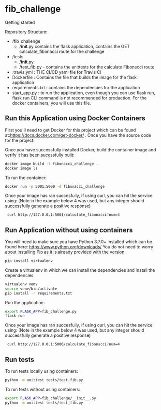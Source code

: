 # fib_challenge

Getting started

Repository Structure:
   - /fib_challenge
        - /__init__.py contains the flask application, contains the GET calculate_fibonacci route for the challenge
   - /tests
       - /__init__.py
       - /test_fib.py - contains the unittests for the calculate Fibonacci route
   - .travis.yml : THE CI/CD yaml file for Travis CI
   - Dockerfile : Contains the file that builds the image for the flask application
   - requirements.txt : contains the dependencies for the application
   - start_app.py : to run the application, even though you can use flask run, flask run CLI command is not recommended 
      for production. For the docker containers, you will use this file.
         
 Run this Application using Docker Containers 
 -----
First you'll need to get Docker for this project which can be found at:https://docs.docker.com/get-docker/ .
Once you have the source code for the project: 

Once you have successfully installed Docker, build the container image and verify it has been sucessfully built:

```bash
docker image build -t fibonacci_challenge .
docker image ls
```

To run the container: 
```bash
docker run -p 5001:5000 -d fibonacci_challenge
```
Once your image has ran succesfully, if using curl, you can hit the service using:
(Note in the example below 4 was used, but any integer should successfully generate a positive response)
```bash
 curl http://127.0.0.1:5001/calculate_fibonacci?num=4
```
Run Application without using containers
----
You will need to make sure you have Python 3.7.0+ installed which can be found here: https://www.python.org/downloads/
You do not need to worry about installing Pip as it is already provided with the version. 

```bash
pip install virtualenv
```

Create a virtualenv in which we can install the dependencies and install the dependencies
```bash
virtualenv venv
source venv/bin/activate
pip install -r requirements.txt
```
Run the application:
```bash
export FLASK_APP=fib_challenge.py
flask run
```
Once your image has ran succesfully, if using curl, you can hit the service using:
(Note in the example below 4 was used, but any integer should successfully generate a positive response)
```bash
 curl http://127.0.0.1:5000/calculate_fibonacci?num=4
```

Run tests
----
To run tests locally using containers:
```bash
python -m unittest tests/test_fib.py
```
To run tests without using containers:
```bash
export FLASK_APP=fib_challenge/__init__.py
python -m unittest tests/test_fib.py
```








